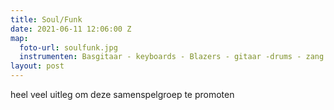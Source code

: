 ```yaml
---
title: Soul/Funk
date: 2021-06-11 12:06:00 Z
map:
  foto-url: soulfunk.jpg
  instrumenten: Basgitaar - keyboards - Blazers - gitaar -drums - zang
layout: post
---
```


heel veel uitleg om deze samenspelgroep te promoten
